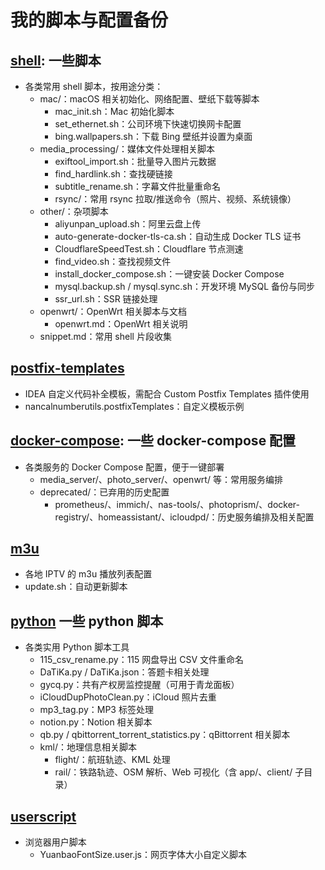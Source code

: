 # 我的脚本与配置备份

## [shell](./shell): 一些脚本

- 各类常用 shell 脚本，按用途分类：
  - mac/：macOS 相关初始化、网络配置、壁纸下载等脚本
    - mac_init.sh：Mac 初始化脚本
    - set_ethernet.sh：公司环境下快速切换网卡配置
    - bing.wallpapers.sh：下载 Bing 壁纸并设置为桌面
  - media_processing/：媒体文件处理相关脚本
    - exiftool_import.sh：批量导入图片元数据
    - find_hardlink.sh：查找硬链接
    - subtitle_rename.sh：字幕文件批量重命名
    - rsync/：常用 rsync 拉取/推送命令（照片、视频、系统镜像）
  - other/：杂项脚本
    - aliyunpan_upload.sh：阿里云盘上传
    - auto-generate-docker-tls-ca.sh：自动生成 Docker TLS 证书
    - CloudflareSpeedTest.sh：Cloudflare 节点测速
    - find_video.sh：查找视频文件
    - install_docker_compose.sh：一键安装 Docker Compose
    - mysql.backup.sh / mysql.sync.sh：开发环境 MySQL 备份与同步
    - ssr_url.sh：SSR 链接处理
  - openwrt/：OpenWrt 相关脚本与文档
    - openwrt.md：OpenWrt 相关说明
  - snippet.md：常用 shell 片段收集

## [postfix-templates](./postfix-templates)

- IDEA 自定义代码补全模板，需配合 Custom Postfix Templates 插件使用
- nancalnumberutils.postfixTemplates：自定义模板示例

## [docker-compose](./docker-compose): 一些 docker-compose 配置

- 各类服务的 Docker Compose 配置，便于一键部署
  - media_server/、photo_server/、openwrt/ 等：常用服务编排
  - deprecated/：已弃用的历史配置
    - prometheus/、immich/、nas-tools/、photoprism/、docker-registry/、homeassistant/、icloudpd/：历史服务编排及相关配置

## [m3u](./m3u)

- 各地 IPTV 的 m3u 播放列表配置
- update.sh：自动更新脚本

## [python](./python) 一些 python 脚本

- 各类实用 Python 脚本工具
  - 115_csv_rename.py：115 网盘导出 CSV 文件重命名
  - DaTiKa.py / DaTiKa.json：答题卡相关处理
  - gycq.py：共有产权房监控提醒（可用于青龙面板）
  - iCloudDupPhotoClean.py：iCloud 照片去重
  - mp3_tag.py：MP3 标签处理
  - notion.py：Notion 相关脚本
  - qb.py / qbittorrent_torrent_statistics.py：qBittorrent 相关脚本
  - kml/：地理信息相关脚本
    - flight/：航班轨迹、KML 处理
    - rail/：铁路轨迹、OSM 解析、Web 可视化（含 app/、client/ 子目录）

## [userscript](./userscript)

- 浏览器用户脚本
  - YuanbaoFontSize.user.js：网页字体大小自定义脚本

